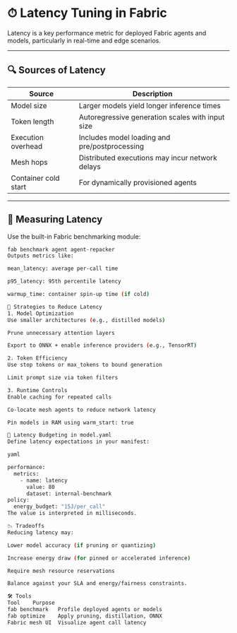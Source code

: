 # ⏱ Latency Tuning in Fabric

Latency is a key performance metric for deployed Fabric agents and models, particularly in real-time and edge scenarios.

---

## 🔍 Sources of Latency

| Source               | Description                                |
|----------------------|--------------------------------------------|
| Model size           | Larger models yield longer inference times |
| Token length         | Autoregressive generation scales with input size |
| Execution overhead   | Includes model loading and pre/postprocessing |
| Mesh hops            | Distributed executions may incur network delays |
| Container cold start | For dynamically provisioned agents         |

---

## 🧪 Measuring Latency

Use the built-in Fabric benchmarking module:

```bash
fab benchmark agent agent-repacker
Outputs metrics like:

mean_latency: average per-call time

p95_latency: 95th percentile latency

warmup_time: container spin-up time (if cold)

🧰 Strategies to Reduce Latency
1. Model Optimization
Use smaller architectures (e.g., distilled models)

Prune unnecessary attention layers

Export to ONNX + enable inference providers (e.g., TensorRT)

2. Token Efficiency
Use stop tokens or max_tokens to bound generation

Limit prompt size via token filters

3. Runtime Controls
Enable caching for repeated calls

Co-locate mesh agents to reduce network latency

Pin models in RAM using warm_start: true

🧬 Latency Budgeting in model.yaml
Define latency expectations in your manifest:

yaml

performance:
  metrics:
    - name: latency
      value: 80
      dataset: internal-benchmark
policy:
  energy_budget: "15J/per_call"
The value is interpreted in milliseconds.

📉 Tradeoffs
Reducing latency may:

Lower model accuracy (if pruning or quantizing)

Increase energy draw (for pinned or accelerated inference)

Require mesh resource reservations

Balance against your SLA and energy/fairness constraints.

🛠 Tools
Tool	Purpose
fab benchmark	Profile deployed agents or models
fab optimize	Apply pruning, distillation, ONNX
Fabric mesh UI	Visualize agent call latency
